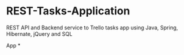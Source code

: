 # REST-Tasks-Application
  
  REST API and Backend service to Trello tasks app using Java, Spring, Hibernate, jQuery and SQL
  
  
  App *
